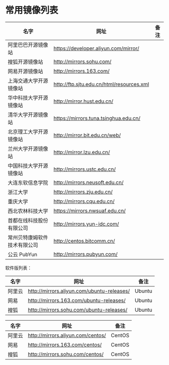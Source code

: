 # 常用镜像列表

| 名字 | 网址 | 备注 |
| ---- | ---- | ---- |
| 阿里巴巴开源镜像站 | <https://developer.aliyun.com/mirror/> | |
| 搜狐开源镜像站 | <http://mirrors.sohu.com/> | |
| 网易开源镜像站 | <http://mirrors.163.com/> | |
| 上海交通大学开源镜像站 | <http://ftp.sjtu.edu.cn/html/resources.xml> | |
| 华中科技大学开源镜像站 | <http://mirror.hust.edu.cn/> | |
| 清华大学开源镜像站 | <https://mirrors.tuna.tsinghua.edu.cn/> | |
| 北京理工大学开源镜像站 | <http://mirror.bit.edu.cn/web/> | |
| 兰州大学开源镜像站 | <http://mirror.lzu.edu.cn/> | |
| 中国科技大学开源镜像站 | <http://mirrors.ustc.edu.cn/> | |
| 大连东软信息学院 | <http://mirrors.neusoft.edu.cn/> | |
| 浙江大学 | <http://mirrors.zju.edu.cn/> | |
| 重庆大学 | <http://mirrors.cqu.edu.cn/> | |
| 西北农林科技大学 | <https://mirrors.nwsuaf.edu.cn/> | |
| 首都在线科技股份有限公司 | <http://mirrors.yun-idc.com/> | |
| 常州贝特康姆软件技术有限公司 | <http://centos.bitcomm.cn/> | |
| 公云 PubYun | <http://mirrors.pubyun.com/> | |

软件版列表：

| 名字   | 网址                                       | 备注   |
| ------ | ------------------------------------------ | ------ |
| 阿里云 | <http://mirrors.aliyun.com/ubuntu-releases/> | Ubuntu |
| 网易   | <http://mirrors.163.com/ubuntu-releases/>    | Ubuntu |
| 搜狐   | <http://mirrors.sohu.com/ubuntu-releases/>   | Ubuntu |

| 名字   | 网址                              | 备注   |
| ------ | --------------------------------- | ------ |
| 阿里云 | <http://mirrors.aliyun.com/centos/> | CentOS |
| 网易   | <http://mirrors.163.com/centos/>    | CentOS |
| 搜狐   | <http://mirrors.sohu.com/centos/>   | CentOS |
